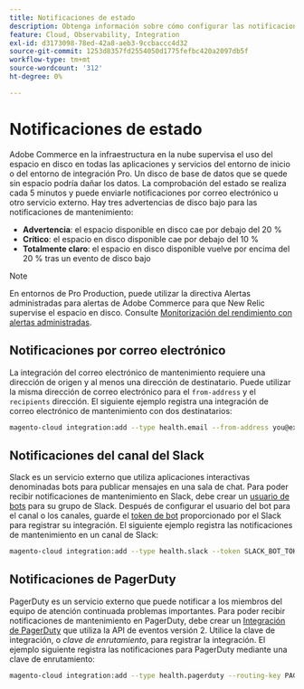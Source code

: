 ```yaml
---
title: Notificaciones de estado
description: Obtenga información sobre cómo configurar las notificaciones de Slack, correo electrónico y PagerDuty para el uso del espacio en disco en su proyecto de Adobe Commerce en la nube.
feature: Cloud, Observability, Integration
exl-id: d3173098-78ed-42a8-aeb3-9ccbaccc4d32
source-git-commit: 1253d8357fd2554050d1775fefbc420a2097db5f
workflow-type: tm+mt
source-wordcount: '312'
ht-degree: 0%

---
```


# Notificaciones de estado

Adobe Commerce en la infraestructura en la nube supervisa el uso del espacio en disco en todas las aplicaciones y servicios del entorno de inicio o del entorno de integración Pro. Un disco de base de datos que se quede sin espacio podría dañar los datos. La comprobación del estado se realiza cada 5 minutos y puede enviarle notificaciones por correo electrónico u otro servicio externo. Hay tres advertencias de disco bajo para las notificaciones de mantenimiento:

- **Advertencia**: el espacio disponible en disco cae por debajo del 20 %
- **Crítico**: el espacio en disco disponible cae por debajo del 10 %
- **Totalmente claro**: el espacio en disco disponible vuelve por encima del 20 % tras un evento de disco bajo

>[!NOTE]
>
>En entornos de Pro Production, puede utilizar la directiva Alertas administradas para alertas de Adobe Commerce para que New Relic supervise el espacio en disco. Consulte [Monitorización del rendimiento con alertas administradas](../monitor/investigate-performance.md#monitor-performance-with-managed-alerts).

## Notificaciones por correo electrónico

La integración del correo electrónico de mantenimiento requiere una dirección de origen y al menos una dirección de destinatario. Puede utilizar la misma dirección de correo electrónico para el `from-address` y el `recipients` dirección. El siguiente ejemplo registra una integración de correo electrónico de mantenimiento con dos destinatarios:

```bash
magento-cloud integration:add --type health.email --from-address you@example.com --recipients them@example.com --recipients others@example.com
```

## Notificaciones del canal del Slack

Slack es un servicio externo que utiliza aplicaciones interactivas denominadas bots para publicar mensajes en una sala de chat. Para poder recibir notificaciones de mantenimiento en Slack, debe crear un [usuario de bots](https://api.slack.com/bot-users) para su grupo de Slack. Después de configurar el usuario del bot para el canal o los canales, guarde el [token de bot](https://api.slack.com/docs/token-types#bot) proporcionado por el Slack para registrar su integración. El siguiente ejemplo registra las notificaciones de mantenimiento en un canal de Slack:

```bash
magento-cloud integration:add --type health.slack --token SLACK_BOT_TOKEN --channel '#slack-channel-name'
```

## Notificaciones de PagerDuty

PagerDuty es un servicio externo que puede notificar a los miembros del equipo de atención continuada problemas importantes. Para poder recibir notificaciones de mantenimiento en PagerDuty, debe crear un [Integración de PagerDuty](https://developer.pagerduty.com/v2/docs/integrating) que utiliza la API de eventos versión 2. Utilice la clave de integración, o _clave de enrutamiento_, para registrar la integración. El ejemplo siguiente registra las notificaciones para PagerDuty mediante una clave de enrutamiento:

```bash
magento-cloud integration:add --type health.pagerduty --routing-key PAGERDUTY_ROUTING_KEY
```
